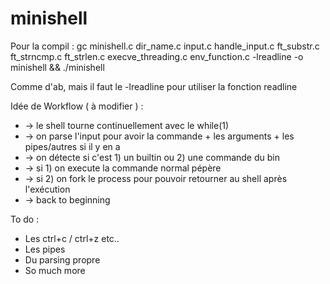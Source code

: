 # minishell

Pour la compil : gc minishell.c dir_name.c input.c handle_input.c ft_substr.c ft_strncmp.c ft_strlen.c execve_threading.c env_function.c -lreadline -o minishell && ./minishell

Comme d'ab, mais il faut le -lreadline pour utiliser la fonction readline

Idée de Workflow ( à modifier ) :

* -> le shell tourne continuellement avec le while(1)
* -> on parse l'input pour avoir la commande + les arguments + les pipes/autres si il y en a
* -> on détecte si c'est 1) un builtin ou 2) une commande du bin
* -> si 1) on execute la commande normal pépère
* -> si 2) on fork le process pour pouvoir retourner au shell après l'exécution
* -> back to beginning

To do :

* Les ctrl+c / ctrl+z etc..
* Les pipes
* Du parsing propre
* So much more
